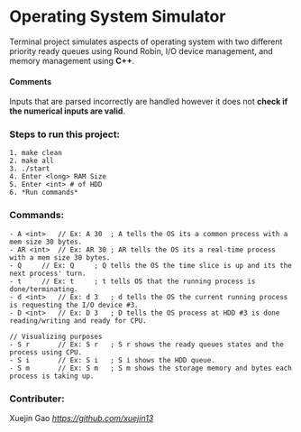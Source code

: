 
# Operating System Simulator
Terminal project simulates aspects of operating system with two different priority ready queues using Round Robin, I/O device management, 
and memory management using **C++**. 

#### Comments 
Inputs that are parsed incorrectly are handled however it does not **check if the numerical inputs are valid**.
	
### Steps to run this project:
```
1. make clean
2. make all
3. ./start
4. Enter <long> RAM Size
5. Enter <int> # of HDD
6. *Run commands*
```

### Commands:
```
- A <int>	// Ex: A 30  ; A tells the OS its a common process with a mem size 30 bytes.
- AR <int>	// Ex: AR 30 ; AR tells the OS its a real-time process with a mem size 30 bytes.
- Q		// Ex: Q     ; Q tells the OS the time slice is up and its the next process' turn.
- t		// Ex: t     ; t tells OS that the running process is done/terminating.
- d <int>	// Ex: d 3   ; d tells the OS the current running process is requesting the I/O device #3.
- D <int>	// Ex: D 3   ; D tells the OS process at HDD #3 is done reading/writing and ready for CPU.

// Visualizing purposes
- S r		// Ex: S r   ; S r shows the ready queues states and the process using CPU.
- S i 		// Ex: S i   ; S i shows the HDD queue.
- S m		// Ex: S m   ; S m shows the storage memory and bytes each process is taking up.
```

### Contributer: 
Xuejin Gao *https://github.com/xuejin13*
